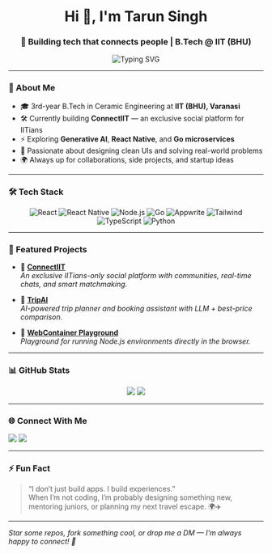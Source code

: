 <h1 align="center">Hi 👋, I'm Tarun Singh</h1>
<h3 align="center">🚀 Building tech that connects people | B.Tech @ IIT (BHU)</h3>

<p align="center">
  <img src="https://readme-typing-svg.demolab.com?font=Fira+Code&weight=500&pause=1000&color=FE744D&center=true&width=435&lines=Full-stack+Developer+%7C+AI+Explorer;Founder+of+ConnectIIT;Lover+of+clean+UI%2C+fast+code%2C+and+big+ideas." alt="Typing SVG" />
</p>

---

### 🧠 About Me

- 🎓 3rd-year B.Tech in Ceramic Engineering at **IIT (BHU), Varanasi**
- 🛠️ Currently building **ConnectIIT** — an exclusive social platform for IITians
- ⚡ Exploring **Generative AI**, **React Native**, and **Go microservices**
- 🧩 Passionate about designing clean UIs and solving real-world problems
- 🌍 Always up for collaborations, side projects, and startup ideas

---

### 🛠️ Tech Stack

<div align="center">
  
  ![React](https://img.shields.io/badge/-React-222222?style=for-the-badge&logo=react)
  ![React Native](https://img.shields.io/badge/-React%20Native-222222?style=for-the-badge&logo=react)
  ![Node.js](https://img.shields.io/badge/-Node.js-222222?style=for-the-badge&logo=node.js)
  ![Go](https://img.shields.io/badge/-Golang-222222?style=for-the-badge&logo=go)
  ![Appwrite](https://img.shields.io/badge/-Appwrite-222222?style=for-the-badge&logo=appwrite)
  ![Tailwind](https://img.shields.io/badge/-Tailwind-222222?style=for-the-badge&logo=tailwind-css)
  ![TypeScript](https://img.shields.io/badge/-TypeScript-222222?style=for-the-badge&logo=typescript)
  ![Python](https://img.shields.io/badge/-Python-222222?style=for-the-badge&logo=python)

</div>

---

### 📌 Featured Projects

- 🔗 [**ConnectIIT**](https://github.com/your-username/connectiit)  
  *An exclusive IITians-only social platform with communities, real-time chats, and smart matchmaking.*

- 🔗 [**TripAI**](https://github.com/your-username/tripai)  
  *AI-powered trip planner and booking assistant with LLM + best-price comparison.*

- 🔗 [**WebContainer Playground**](https://github.com/your-username/webcontainer-playground)  
  *Playground for running Node.js environments directly in the browser.*

---

### 📊 GitHub Stats

<p align="center">
  <img src="https://github-readme-stats.vercel.app/api?username=tsthakur123&show_icons=true&theme=tokyonight" />
  <img src="https://github-readme-streak-stats.herokuapp.com?user=tsthakur123&theme=tokyonight" />
</p>

---

### 🌐 Connect With Me

<p align="left">
  <a href="https://www.linkedin.com/in/tarun-singh-30ab31188" target="_blank"><img src="https://img.shields.io/badge/-LinkedIn-0A66C2?style=for-the-badge&logo=linkedin&logoColor=white"/></a>
  <a href="mailto:singh121tarun@gmail.com"><img src="https://img.shields.io/badge/-Gmail-EA4335?style=for-the-badge&logo=gmail&logoColor=white"/></a>
<!--   <a href="https://twitter.com/tarunsingh0902" target="_blank"><img src="https://img.shields.io/badge/-Twitter-1DA1F2?style=for-the-badge&logo=twitter&logoColor=white"/></a> -->
</p>

---

### ⚡ Fun Fact
> “I don’t just build apps. I build experiences.”  
> When I’m not coding, I’m probably designing something new, mentoring juniors, or planning my next travel escape. 🌍✈️

---

*Star some repos, fork something cool, or drop me a DM — I’m always happy to connect! 🚀*

